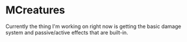 MCreatures
====

Currently the thing I'm working on right now is getting the basic damage system and passive/active effects that are built-in.
